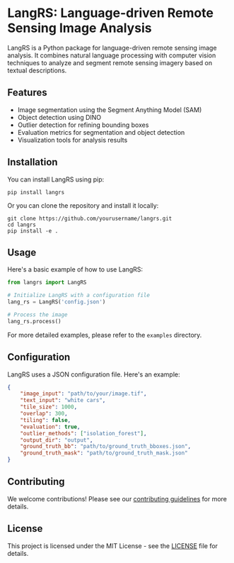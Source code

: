 # LangRS: Language-driven Remote Sensing Image Analysis

LangRS is a Python package for language-driven remote sensing image analysis. It combines natural language processing with computer vision techniques to analyze and segment remote sensing imagery based on textual descriptions.

## Features

- Image segmentation using the Segment Anything Model (SAM)
- Object detection using DINO
- Outlier detection for refining bounding boxes
- Evaluation metrics for segmentation and object detection
- Visualization tools for analysis results

## Installation

You can install LangRS using pip:

```
pip install langrs
```

Or you can clone the repository and install it locally:

```
git clone https://github.com/yourusername/langrs.git
cd langrs
pip install -e .
```

## Usage

Here's a basic example of how to use LangRS:

```python
from langrs import LangRS

# Initialize LangRS with a configuration file
lang_rs = LangRS('config.json')

# Process the image
lang_rs.process()
```

For more detailed examples, please refer to the `examples` directory.

## Configuration

LangRS uses a JSON configuration file. Here's an example:

```json
{
    "image_input": "path/to/your/image.tif",
    "text_input": "white cars",
    "tile_size": 1000,
    "overlap": 300,
    "tiling": false,
    "evaluation": true,
    "outlier_methods": ["isolation_forest"],
    "output_dir": "output",
    "ground_truth_bb": "path/to/ground_truth_bboxes.json",
    "ground_truth_mask": "path/to/ground_truth_mask.json"
}
```

## Contributing

We welcome contributions! Please see our [contributing guidelines](CONTRIBUTING.md) for more details.

## License

This project is licensed under the MIT License - see the [LICENSE](LICENSE) file for details.